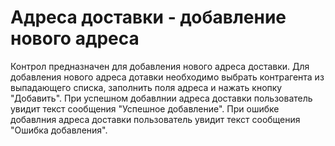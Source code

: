 ﻿---
description: 2.4.7
---
# Адреса доставки - добавление нового адреса
Контрол предназначен для добавления нового адреса доставки.
Для добавления нового адреса дотавки необходимо выбрать контрагента из выпадающего списка, заполнить поля адреса и нажать кнопку "Добавить".
При успешном добавлнии адреса доставки пользователь увидит текст сообщения "Успешное добавление".
При ошибке добавлния адреса доставки пользователь увидит текст сообщения "Ошибка добавления".
